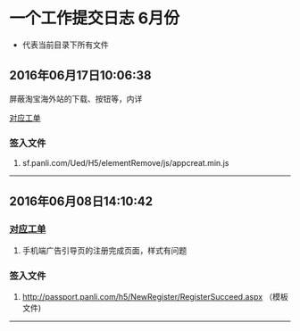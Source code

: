 # 一个工作提交日志 6月份

* 代表当前目录下所有文件


## 2016年06月17日10:06:38

屏蔽淘宝海外站的下载、按钮等，内详
 
[对应工单](http://github.panli.com/SoftwareTest/Panli/issues/151)

### 签入文件

1. sf.panli.com/Ued/H5/elementRemove/js/appcreat.min.js


--- 

## 2016年06月08日14:10:42

### [对应工单](http://github.panli.com/SoftwareTest/Panli/issues/140)

1. 手机端广告引导页的注册完成页面，样式有问题



### 签入文件

1. http://passport.panli.com/h5/NewRegister/RegisterSucceed.aspx （模板文件)



---